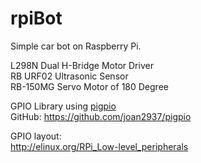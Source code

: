 rpiBot
======

Simple car bot on Raspberry Pi.<br>

L298N Dual H-Bridge Motor Driver<br>
RB URF02 Ultrasonic Sensor<br>
RB-150MG Servo Motor of 180 Degree<br>


GPIO Library using <a href="http://abyz.co.uk/rpi/pigpio/index.html">pigpio</a><br>
GitHub: https://github.com/joan2937/pigpio

GPIO layout:<br>
http://elinux.org/RPi_Low-level_peripherals<br>
